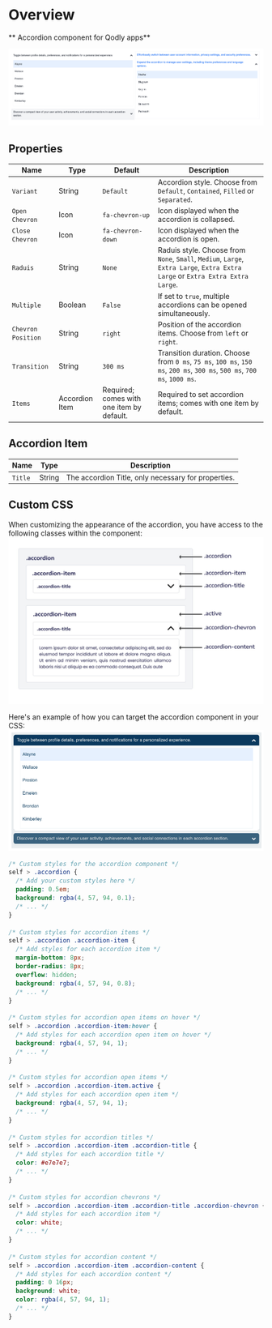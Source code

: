 # Overview

** Accordion component for Qodly apps**

![Accordion Preview](public/accordion.png)

## Properties

| Name               | Type           | Default                                   | Description                                                                                                                    |
| ------------------ | -------------- | ----------------------------------------- | ------------------------------------------------------------------------------------------------------------------------------ |
| `Variant`          | String         | `Default`                                 | Accordion style. Choose from `Default`, `Contained`, `Filled` or `Separated`.                                                  |
| `Open Chevron`     | Icon           | `fa-chevron-up`                           | Icon displayed when the accordion is collapsed.                                                                                |
| `Close Chevron`    | Icon           | `fa-chevron-down`                         | Icon displayed when the accordion is open.                                                                                     |
| `Raduis`           | String         | `None`                                    | Raduis style. Choose from `None`, `Small`, `Medium`, `Large`, `Extra Large`, `Extra Extra Large` or `Extra Extra Extra Large`. |
| `Multiple`         | Boolean        | `False`                                   | If set to `true`, multiple accordions can be opened simultaneously.                                                            |
| `Chevron Position` | String         | `right`                                   | Position of the accordion items. Choose from `left` or `right`.                                                                |
| `Transition`       | String         | `300 ms`                                  | Transition duration. Choose from `0 ms`, `75 ms`, `100 ms`, `150 ms`, `200 ms`, `300 ms`, `500 ms`, `700 ms`, `1000 ms`.       |
| `Items`            | Accordion Item | Required; comes with one item by default. | Required to set accordion items; comes with one item by default.                                                               |

## Accordion Item

| Name    | Type   | Description                                         |
| ------- | ------ | --------------------------------------------------- |
| `Title` | String | The accordion Title, only necessary for properties. |

## Custom CSS

When customizing the appearance of the accordion, you have access to the following classes within the component:
![Accordion Schema](public/schema.jpeg)

Here's an example of how you can target the accordion component in your CSS:
![Accordion Example](public/example.png)

```css
/* Custom styles for the accordion component */
self > .accordion {
  /* Add your custom styles here */
  padding: 0.5em;
  background: rgba(4, 57, 94, 0.1);
  /* ... */
}

/* Custom styles for accordion items */
self > .accordion .accordion-item {
  /* Add styles for each accordion item */
  margin-bottom: 8px;
  border-radius: 8px;
  overflow: hidden;
  background: rgba(4, 57, 94, 0.8);
  /* ... */
}

/* Custom styles for accordion open items on hover */
self > .accordion .accordion-item:hover {
  /* Add styles for each accordion open item on hover */
  background: rgba(4, 57, 94, 1);
  /* ... */
}

/* Custom styles for accordion open items */
self > .accordion .accordion-item.active {
  /* Add styles for each accordion open item */
  background: rgba(4, 57, 94, 1);
  /* ... */
}

/* Custom styles for accordion titles */
self > .accordion .accordion-item .accordion-title {
  /* Add styles for each accordion title */
  color: #e7e7e7;
  /* ... */
}

/* Custom styles for accordion chevrons */
self > .accordion .accordion-item .accordion-title .accordion-chevron {
  /* Add styles for each accordion item */
  color: white;
  /* ... */
}

/* Custom styles for accordion content */
self > .accordion .accordion-item .accordion-content {
  /* Add styles for each accordion content */
  padding: 0 16px;
  background: white;
  color: rgba(4, 57, 94, 1);
  /* ... */
}
```
